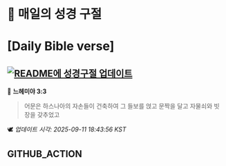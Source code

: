 # 🙏 매일의 성경 구절
# [Daily Bible verse]
## [![README에 성경구절 업데이트](https://github.com/DONGSUKA/first_test/actions/workflows/update-readme-bible.yml/badge.svg)](https://github.com/DONGSUKA/first_test/actions/workflows/update-readme-bible.yml)
<!-- START_BIBLE_VERSE -->
📖 **느헤미야 3:3**
> 어문은 하스나아의 자손들이 건축하여 그 들보를 얹고 문짝을 달고 자물쇠와 빗장을 갖추었고

🕊️ _업데이트 시각: 2025-09-11 18:43:56 KST_
  <!-- END_BIBLE_VERSE -->
## GITHUB_ACTION
